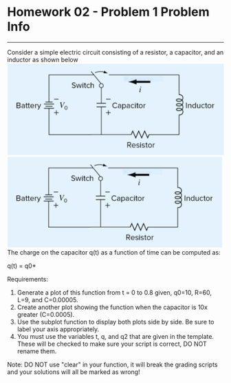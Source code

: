 # Homework 02 - Problem 1 Problem Info
---
Consider a simple electric circuit consisting of a resistor, a capacitor, and an inductor as shown below
![image](assets/h0201.png)
<img src = "assets/h0201.png" width = "500">
The charge on the capacitor q(t) as a function of time can be computed as:

q(t) = q0*

Requirements:
1. Generate a plot of this function from t = 0 to 0.8 given, q0=10, R=60, L=9, and C=0.00005. 
2. Create another plot showing the function when the capacitor is 10x greater (C=0.0005).
3. Use the subplot function to display both plots side by side. Be sure to label your axis appropriately.
4. You must use the variables t, q, and q2 that are given in the template. These will be checked to make sure your script is correct, DO NOT rename them.

Note: DO NOT use "clear" in your function, it will break the grading scripts and your solutions will all be marked as wrong!
